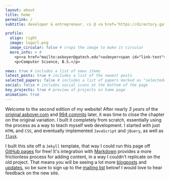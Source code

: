 ```yaml
---
layout: about
title: home
permalink: /
subtitle: developer & entrepreneur. cs @ <a href='https://directory.gatech.edu/directory/detail/Andrew/Boyer?dn=ZnUPgG7TRJIo1QcqJFfjAfNGjE%2BJf2zzmGiOToNIXG8YW6T9aPf9YRhnOHmk5oTS'>georgia tech</a>.

profile:
  align: right
  image: logo/l.png
  image_circular: false # crops the image to make it circular
  more_info: > #
    <p><a href="mailto:asboyer@gatech.edu">asboyer<span id="link-text">@</span>gatech<span id="link-text">.</span>edu<a/></p>
    <p>Computer Science, B.S.</p>

news: true # includes a list of news items
latest_posts: true # includes a list of the newest posts
selected_papers: false # includes a list of papers marked as "selected={true}"
social: false # includes social icons at the bottom of the page
key_projects: true # preview of projects on home page
animation: true
---
```


Welcome to the second edition of my website!
After nearly *3 years* of the [original asboyer.com](https://asboyercom.pythonanywhere.com/) and [994 commits](https://github.com/asboyer/asboyer.com) later, it was time to close the chapter on the original variation. I built it completely from scratch, essentially using the process as a way to teach myself web development. I started with just `HTML` and `CSS`, and eventually implemented `JavaScript` and `jQuery`, as well as [`flask`](https://flask.palletsprojects.com/en/3.0.x/).

I built this site off a `Jekyll` template, that way I could run this page off [GitHub pages](https://pages.github.com/) for free! It's integration with [Markdown](https://www.markdownguide.org/) provides a more frictionless process for adding content, in a way I couldn't replicate on the old project. That means you will be seeing a lot more [blogposts](/blog) and [updates](/news), so be sure to sign up to the [mailing list](/#subscribe) below! I would love to hear feedback on the new site.